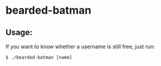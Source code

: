 bearded-batman
==============

Usage:
------

If you want to know whether a username is still free, just run:

`$ ./bearded-batman [name]`
